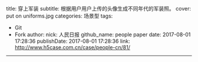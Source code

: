 title: 穿上军装
subtitle: 根据用户用户上传的头像生成不同年代的军装照。
cover: put on uniforms.jpg
categories: 场景型
tags:
  - Git
  - Fork
author:
  nick: 人民日报
  github_name: people paper
date: 2017-08-01 17:28:36
publishDate: 2017-08-01 17:28:36
link: http://www.h5case.com.cn/case/people-cn/81/
---
